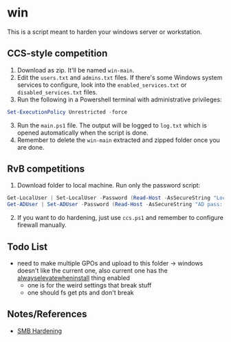 # win
This is a script meant to harden your windows server or workstation.

## CCS-style competition 
  1. Download as zip. It'll be named ```win-main```.
  2. Edit the `users.txt` and `admins.txt` files. If there's some Windows system services to configure, look into the `enabled_services.txt` or `disabled_services.txt` files.
  2. Run the following in a Powershell terminal with administrative privileges:
  ```powershell
  Set-ExecutionPolicy Unrestricted -force
  ```
  3. Run the `main.ps1` file. The output will be logged to `log.txt` which is opened automatically when the script is done.
  4. Remember to delete the `win-main` extracted and zipped folder once you are done.

## RvB competitions
1. Download folder to local machine. Run only the password script:
```powershell
Get-LocalUser | Set-LocalUser -Password (Read-Host -AsSecureString "Local Pass: ")
Get-ADUser | Set-ADUser -Password (Read-Host -AsSecureString "AD pass: ")
```
2. If you want to do hardening, just use `ccs.ps1` and remember to configure firewall manually.

## Todo List
- need to make multiple GPOs and upload to this folder -> windows doesn't like the current one, also current one has the [alwayselevatewheninstall](https://dmcxblue.gitbook.io/red-team-notes/privesc/unquoted-service-path) thing enabled 
  - one is for the weird settings that break stuff
  - one should fs get pts and don't break

## Notes/References
- [SMB Hardening](https://github.com/ojas623/CYEE-scripts/blob/main/Windows%2010/application%20security/smbConfig.ps1)
